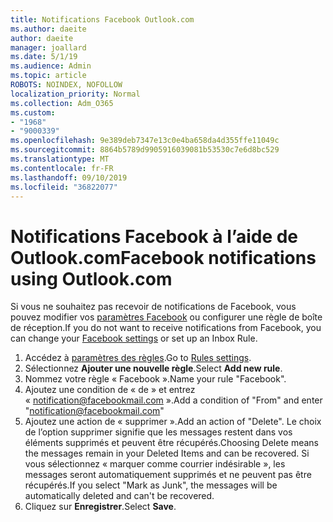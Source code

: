 ```yaml
---
title: Notifications Facebook Outlook.com
ms.author: daeite
author: daeite
manager: joallard
ms.date: 5/1/19
ms.audience: Admin
ms.topic: article
ROBOTS: NOINDEX, NOFOLLOW
localization_priority: Normal
ms.collection: Adm_O365
ms.custom:
- "1968"
- "9000339"
ms.openlocfilehash: 9e389deb7347e13c0e4ba658da4d355ffe11049c
ms.sourcegitcommit: 8864b5789d9905916039081b53530c7e6d8bc529
ms.translationtype: MT
ms.contentlocale: fr-FR
ms.lasthandoff: 09/10/2019
ms.locfileid: "36822077"
---
```

# <a name="facebook-notifications-using-outlookcom"></a><span data-ttu-id="3ce4c-102">Notifications Facebook à l’aide de Outlook.com</span><span class="sxs-lookup"><span data-stu-id="3ce4c-102">Facebook notifications using Outlook.com</span></span>

<span data-ttu-id="3ce4c-103">Si vous ne souhaitez pas recevoir de notifications de Facebook, vous pouvez modifier vos [paramètres Facebook](https://aka.ms/facebook-notifications-settings) ou configurer une règle de boîte de réception.</span><span class="sxs-lookup"><span data-stu-id="3ce4c-103">If you do not want to receive notifications from Facebook, you can change your [Facebook settings](https://aka.ms/facebook-notifications-settings) or set up an Inbox Rule.</span></span>

1. <span data-ttu-id="3ce4c-104">Accédez à [paramètres des règles](https://outlook.live.com/mail/options/mail/rules/inboxRules).</span><span class="sxs-lookup"><span data-stu-id="3ce4c-104">Go to [Rules settings](https://outlook.live.com/mail/options/mail/rules/inboxRules).</span></span>
1. <span data-ttu-id="3ce4c-105">Sélectionnez **Ajouter une nouvelle règle**.</span><span class="sxs-lookup"><span data-stu-id="3ce4c-105">Select **Add new rule**.</span></span>
1. <span data-ttu-id="3ce4c-106">Nommez votre règle « Facebook ».</span><span class="sxs-lookup"><span data-stu-id="3ce4c-106">Name your rule "Facebook".</span></span>
1. <span data-ttu-id="3ce4c-107">Ajoutez une condition de « de » et entrez « notification@facebookmail.com ».</span><span class="sxs-lookup"><span data-stu-id="3ce4c-107">Add a condition of "From" and enter "notification@facebookmail.com"</span></span>
1. <span data-ttu-id="3ce4c-108">Ajoutez une action de « supprimer ».</span><span class="sxs-lookup"><span data-stu-id="3ce4c-108">Add an action of "Delete".</span></span> <span data-ttu-id="3ce4c-109">Le choix de l’option supprimer signifie que les messages restent dans vos éléments supprimés et peuvent être récupérés.</span><span class="sxs-lookup"><span data-stu-id="3ce4c-109">Choosing Delete means the messages remain in your Deleted Items and can be recovered.</span></span> <span data-ttu-id="3ce4c-110">Si vous sélectionnez « marquer comme courrier indésirable », les messages seront automatiquement supprimés et ne peuvent pas être récupérés.</span><span class="sxs-lookup"><span data-stu-id="3ce4c-110">If you select "Mark as Junk", the messages will be automatically deleted and can't be recovered.</span></span>
1. <span data-ttu-id="3ce4c-111">Cliquez sur **Enregistrer**.</span><span class="sxs-lookup"><span data-stu-id="3ce4c-111">Select **Save**.</span></span>